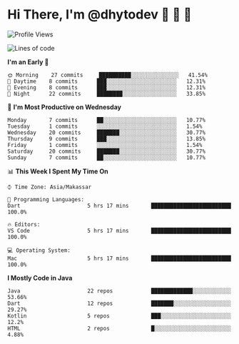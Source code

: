 # Hi There, I'm @dhytodev 👋 👋 👋

<!--
**DhytoDev/dhytodev** is a ✨ _special_ ✨ repository because its `README.md` (this file) appears on your GitHub profile.

Here are some ideas to get you started:

- 🔭 I’m currently working on ...
- 🌱 I’m currently learning ...
- 👯 I’m looking to collaborate on ...
- 🤔 I’m looking for help with ...
- 💬 Ask me about ...
- 📫 How to reach me: ...
- 😄 Pronouns: ...
- ⚡ Fun fact: ...
-->

<!--START_SECTION:waka-->
![Profile Views](http://img.shields.io/badge/Profile%20Views-0-blue)

![Lines of code](https://img.shields.io/badge/From%20Hello%20World%20I%27ve%20Written-267252%20lines%20of%20code-blue)

**I'm an Early 🐤** 

```text
🌞 Morning    27 commits     ██████████░░░░░░░░░░░░░░░   41.54% 
🌆 Daytime    8 commits      ███░░░░░░░░░░░░░░░░░░░░░░   12.31% 
🌃 Evening    8 commits      ███░░░░░░░░░░░░░░░░░░░░░░   12.31% 
🌙 Night      22 commits     ████████░░░░░░░░░░░░░░░░░   33.85%

```
📅 **I'm Most Productive on Wednesday** 

```text
Monday       7 commits      ██░░░░░░░░░░░░░░░░░░░░░░░   10.77% 
Tuesday      1 commits      ░░░░░░░░░░░░░░░░░░░░░░░░░   1.54% 
Wednesday    20 commits     ███████░░░░░░░░░░░░░░░░░░   30.77% 
Thursday     9 commits      ███░░░░░░░░░░░░░░░░░░░░░░   13.85% 
Friday       1 commits      ░░░░░░░░░░░░░░░░░░░░░░░░░   1.54% 
Saturday     20 commits     ███████░░░░░░░░░░░░░░░░░░   30.77% 
Sunday       7 commits      ██░░░░░░░░░░░░░░░░░░░░░░░   10.77%

```


📊 **This Week I Spent My Time On** 

```text
⌚︎ Time Zone: Asia/Makassar

💬 Programming Languages: 
Dart                     5 hrs 17 mins       █████████████████████████   100.0%

🔥 Editors: 
VS Code                  5 hrs 17 mins       █████████████████████████   100.0%

💻 Operating System: 
Mac                      5 hrs 17 mins       █████████████████████████   100.0%

```

**I Mostly Code in Java** 

```text
Java                     22 repos            █████████████░░░░░░░░░░░░   53.66% 
Dart                     12 repos            ███████░░░░░░░░░░░░░░░░░░   29.27% 
Kotlin                   5 repos             ███░░░░░░░░░░░░░░░░░░░░░░   12.2% 
HTML                     2 repos             █░░░░░░░░░░░░░░░░░░░░░░░░   4.88%

```



<!--END_SECTION:waka-->
